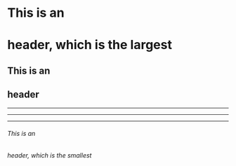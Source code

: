 # This is an <h1> header, which is the largest
## This is an <h2> header
 ---- 
----  
  -----
###### This is an <h6> header, which is the smallest
